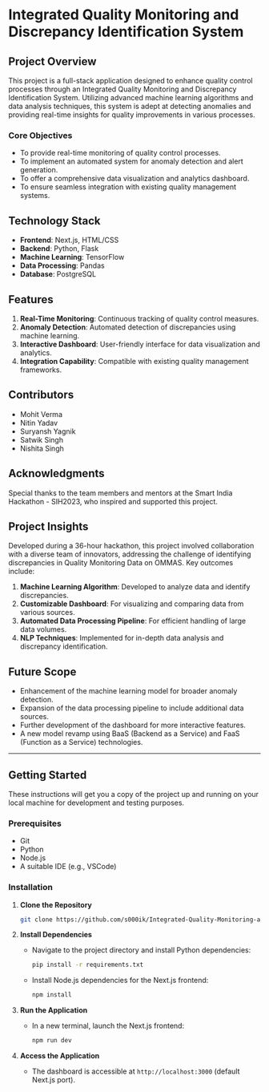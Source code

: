 # Integrated Quality Monitoring and Discrepancy Identification System

## Project Overview
This project is a full-stack application designed to enhance quality control processes through an Integrated Quality Monitoring and Discrepancy Identification System. Utilizing advanced machine learning algorithms and data analysis techniques, this system is adept at detecting anomalies and providing real-time insights for quality improvements in various processes.

### Core Objectives
- To provide real-time monitoring of quality control processes.
- To implement an automated system for anomaly detection and alert generation.
- To offer a comprehensive data visualization and analytics dashboard.
- To ensure seamless integration with existing quality management systems.

## Technology Stack
- **Frontend**: Next.js, HTML/CSS
- **Backend**: Python, Flask
- **Machine Learning**: TensorFlow
- **Data Processing**: Pandas
- **Database**: PostgreSQL

## Features
1. **Real-Time Monitoring**: Continuous tracking of quality control measures.
2. **Anomaly Detection**: Automated detection of discrepancies using machine learning.
3. **Interactive Dashboard**: User-friendly interface for data visualization and analytics.
4. **Integration Capability**: Compatible with existing quality management frameworks.

## Contributors
- Mohit Verma
- Nitin Yadav
- Suryansh Yagnik
- Satwik Singh
- Nishita Singh

## Acknowledgments
Special thanks to the team members and mentors at the Smart India Hackathon - SIH2023, who inspired and supported this project.

## Project Insights
Developed during a 36-hour hackathon, this project involved collaboration with a diverse team of innovators, addressing the challenge of identifying discrepancies in Quality Monitoring Data on OMMAS. Key outcomes include:

1. **Machine Learning Algorithm**: Developed to analyze data and identify discrepancies.
2. **Customizable Dashboard**: For visualizing and comparing data from various sources.
3. **Automated Data Processing Pipeline**: For efficient handling of large data volumes.
4. **NLP Techniques**: Implemented for in-depth data analysis and discrepancy identification.

## Future Scope
- Enhancement of the machine learning model for broader anomaly detection.
- Expansion of the data processing pipeline to include additional data sources.
- Further development of the dashboard for more interactive features.
- A new model revamp using BaaS (Backend as a Service) and FaaS (Function as a Service) technologies.

---

## Getting Started
These instructions will get you a copy of the project up and running on your local machine for development and testing purposes.

### Prerequisites
- Git
- Python
- Node.js
- A suitable IDE (e.g., VSCode)

### Installation
1. **Clone the Repository**
   ```bash
   git clone https://github.com/s000ik/Integrated-Quality-Monitoring-and-Discrepancy-Identification-System.git
   ```
2. **Install Dependencies**
   - Navigate to the project directory and install Python dependencies:
     ```bash
     pip install -r requirements.txt
     ```
   - Install Node.js dependencies for the Next.js frontend:
     ```bash
     npm install
     ```

3. **Run the Application**
   - In a new terminal, launch the Next.js frontend:
     ```bash
     npm run dev
     ```
4. **Access the Application**
   - The dashboard is accessible at `http://localhost:3000` (default Next.js port).